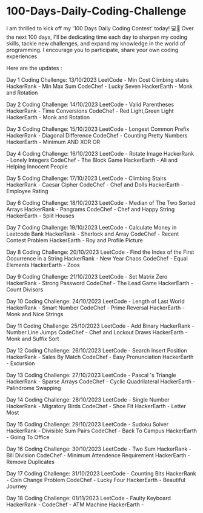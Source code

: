 # 100-Days-Daily-Coding-Challenge
I am thrilled to kick off my '100 Days Daily Coding Contest' today! 💻📅
Over the next 100 days,
I'll be dedicating time each day to sharpen my coding skills,
tackle new challenges, and expand my knowledge in the world of programming.
I encourage you to participate, share your own coding experiences

Here are the  updates :

Day 1 Coding Challenge:
13/10/2023
LeetCode - Min Cost Climbing stairs
HackerRank - Min Max Sum
CodeChef - Lucky Seven
HackerEarth - Monk and Rotation

Day 2 Coding Challenge:
14/10/2023
LeetCode - Valid Parentheses
HackerRank - Time Conversions
CodeChef - Red Light,Green Light
HackerEarth - Monk and Rotation

Day 3 Coding Challenge:
15/10/2023
LeetCode - Longest Common Prefix
HackerRank - Diagonal Difference
CodeChef - Counting Pretty Numbers
HackerEarth - Minimum AND XOR OR

Day 4 Coding Challenge:
16/10/2023
LeetCode - Rotate Image
HackerRank - Lonely Integers
CodeChef - The Block Game
HackerEarth - Ali and Helping Innocent People

Day 5 Coding Challenge:
17/10/2023
LeetCode - Climbing Stairs
HackerRank - Caesar Cipher
CodeChef - Chef and Dolls
HackerEarth - Employee Rating

Day 6 Coding Challenge:
18/10/2023
LeetCode - Median of The Two Sorted Arrays
HackerRank - Pangrams
CodeChef - Chef and Happy String
HackerEarth - Split Houses

Day 7 Coding Challenge:
19/10/2023
LeetCode - Calculate Money in Leetcode Bank
HackerRank - Sherlock and Array
CodeChef - Recent Contest Problem
HackerEarth - Roy and Profile Picture

Day 8 Coding Challenge:
20/10/2023
LeetCode -  Find the Index of the First Occurrence in a String
HackerRank - New Year Chaos
CodeChef - Equal Elements
HackerEarth - Zoos

Day 9 Coding Challenge:
21/10/2023
LeetCode -  Set Matrix Zero
HackerRank - Strong Password
CodeChef - The Lead Game
HackerEarth - Count Divisors

Day 10 Coding Challenge:
24/10/2023
LeetCode -  Length of Last World
HackerRank - Smart Number
CodeChef - Prime Reversal
HackerEarth - Monk and Nice Strings

Day 11 Coding Challenge:
25/10/2023
LeetCode -  Add Binary
HackerRank - Number Line Jumps
CodeChef - Chef and Lockout Draws
HackerEarth - Monk and Suffix Sort

Day 12 Coding Challenge:
26/10/2023
LeetCode -  Search Insert Position
HackerRank - Sales By Match
CodeChef - Easy Pronunciation
HackerEarth - Excursion

Day 13 Coding Challenge:
27/10/2023
LeetCode -  Pascal 's Triangle
HackerRank - Sparse Arrays
CodeChef - Cyclic Quadrilateral
HackerEarth - Palindrome Swapping

Day 14 Coding Challenge:
28/10/2023
LeetCode -  Single Number
HackerRank - Migratory Birds
CodeChef - Shoe Fit
HackerEarth - Letter Most

Day 15 Coding Challenge:
29/10/2023
LeetCode -  Sudoku Solver
HackerRank - Divisible Sum Pairs
CodeChef - Back To Campus
HackerEarth - Going To Office

Day 16 Coding Challenge:
30/10/2023
LeetCode -  Two Sum
HackerRank - Bill Division
CodeChef - Minimum Attendence Requirement
HackerEarth - Remove Duplicates

Day 17 Coding Challenge:
31/10/2023
LeetCode -  Counting Bits
HackerRank - Coin Change Problem
CodeChef - Lucky Four
HackerEarth - Beautiful Journey

Day 18 Coding Challenge:
01/11/2023
LeetCode - Faulty Keyboard 
HackerRank - 
CodeChef - ATM Machine
HackerEarth - 





